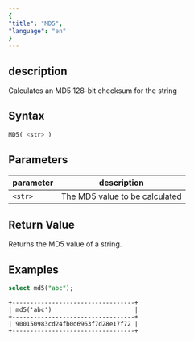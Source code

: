 ```yaml
---
{
"title": "MD5",
"language": "en"
}
---
```


## description

Calculates an MD5 128-bit checksum for the string

## Syntax

```sql
MD5( <str> )
```

## Parameters

| parameter | description |
| -- | -- |
| `<str>` | The MD5 value to be calculated |

## Return Value

Returns the MD5 value of a string.

## Examples

```sql
select md5("abc");
```

```text
+----------------------------------+
| md5('abc')                       |
+----------------------------------+
| 900150983cd24fb0d6963f7d28e17f72 |
+----------------------------------+
```
